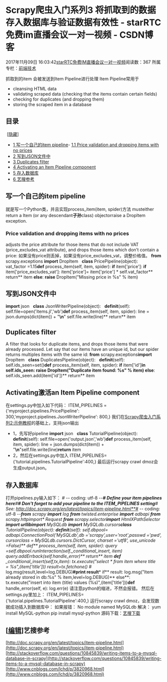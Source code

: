 # Scrapy爬虫入门系列3 将抓取到的数据存入数据库与验证数据有效性 - starRTC免费im直播会议一对一视频 - CSDN博客
2017年11月09日 16:03:42[starRTC免费IM直播会议一对一视频](https://me.csdn.net/elesos)阅读数：367
所属专栏：[前端技术](https://blog.csdn.net/column/details/31053.html)

抓取到的item 会被发送到Item Pipeline进行处理
Item Pipeline常用于
- cleansing HTML data
- validating scraped data (checking that the items contain certain fields)
- checking for duplicates (and dropping them)
- storing the scraped item in a database
## 目录
 [[隐藏](http://192.168.1.100/elesos_com/index.php?title=Scrapy%E7%88%AC%E8%99%AB%E5%85%A5%E9%97%A8%E7%B3%BB%E5%88%973:%E5%B0%86%E6%8A%93%E5%8F%96%E5%88%B0%E7%9A%84%E6%95%B0%E6%8D%AE%E5%AD%98%E5%85%A5%E6%95%B0%E6%8D%AE%E5%BA%93#)] 
- [1 写一个自己的item
 pipeline](http://192.168.1.100/elesos_com/index.php?title=Scrapy%E7%88%AC%E8%99%AB%E5%85%A5%E9%97%A8%E7%B3%BB%E5%88%973:%E5%B0%86%E6%8A%93%E5%8F%96%E5%88%B0%E7%9A%84%E6%95%B0%E6%8D%AE%E5%AD%98%E5%85%A5%E6%95%B0%E6%8D%AE%E5%BA%93#.E5.86.99.E4.B8.80.E4.B8.AA.E8.87.AA.E5.B7.B1.E7.9A.84item_pipeline)- [1.1 Price
 validation and dropping items with no prices](http://192.168.1.100/elesos_com/index.php?title=Scrapy%E7%88%AC%E8%99%AB%E5%85%A5%E9%97%A8%E7%B3%BB%E5%88%973:%E5%B0%86%E6%8A%93%E5%8F%96%E5%88%B0%E7%9A%84%E6%95%B0%E6%8D%AE%E5%AD%98%E5%85%A5%E6%95%B0%E6%8D%AE%E5%BA%93#Price_validation_and_dropping_items_with_no_prices)
- [2 写到JSON文件中](http://192.168.1.100/elesos_com/index.php?title=Scrapy%E7%88%AC%E8%99%AB%E5%85%A5%E9%97%A8%E7%B3%BB%E5%88%973:%E5%B0%86%E6%8A%93%E5%8F%96%E5%88%B0%E7%9A%84%E6%95%B0%E6%8D%AE%E5%AD%98%E5%85%A5%E6%95%B0%E6%8D%AE%E5%BA%93#.E5.86.99.E5.88.B0JSON.E6.96.87.E4.BB.B6.E4.B8.AD)
- [3 Duplicates
 filter](http://192.168.1.100/elesos_com/index.php?title=Scrapy%E7%88%AC%E8%99%AB%E5%85%A5%E9%97%A8%E7%B3%BB%E5%88%973:%E5%B0%86%E6%8A%93%E5%8F%96%E5%88%B0%E7%9A%84%E6%95%B0%E6%8D%AE%E5%AD%98%E5%85%A5%E6%95%B0%E6%8D%AE%E5%BA%93#Duplicates_filter)
- [4 Activating
 an Item Pipeline component](http://192.168.1.100/elesos_com/index.php?title=Scrapy%E7%88%AC%E8%99%AB%E5%85%A5%E9%97%A8%E7%B3%BB%E5%88%973:%E5%B0%86%E6%8A%93%E5%8F%96%E5%88%B0%E7%9A%84%E6%95%B0%E6%8D%AE%E5%AD%98%E5%85%A5%E6%95%B0%E6%8D%AE%E5%BA%93#Activating_an_Item_Pipeline_component)
- [5 存入数据库](http://192.168.1.100/elesos_com/index.php?title=Scrapy%E7%88%AC%E8%99%AB%E5%85%A5%E9%97%A8%E7%B3%BB%E5%88%973:%E5%B0%86%E6%8A%93%E5%8F%96%E5%88%B0%E7%9A%84%E6%95%B0%E6%8D%AE%E5%AD%98%E5%85%A5%E6%95%B0%E6%8D%AE%E5%BA%93#.E5.AD.98.E5.85.A5.E6.95.B0.E6.8D.AE.E5.BA.93)
- [6 艺搜参考](http://192.168.1.100/elesos_com/index.php?title=Scrapy%E7%88%AC%E8%99%AB%E5%85%A5%E9%97%A8%E7%B3%BB%E5%88%973:%E5%B0%86%E6%8A%93%E5%8F%96%E5%88%B0%E7%9A%84%E6%95%B0%E6%8D%AE%E5%AD%98%E5%85%A5%E6%95%B0%E6%8D%AE%E5%BA%93#.E8.89.BA.E6.90.9C.E5.8F.82.E8.80.83)
## 写一个自己的item pipeline
就是写一个Python类，并且实现process_item(item, spider)方法
musteither return a Item (or any descendant**子孙**class)
 objectorraise a DropItem exception.
### Price validation and dropping items with no prices
adjusts the price attribute for those items that do not include VAT (price_excludes_vat attribute), and drops those items which don’t contain a price:
如果没有price则丢掉，如果没有price_excludes_vat，调整价格值。
**from** scrapy.exceptions **import** DropItem
 
**class** PricePipeline(object):
 
    vat_factor =1.15**def** process_item(self, item, spider):
        **if** item['price']:
            **if** item['price_excludes_vat']:
                item['price']= item['price'] * self.vat_factor**                    return** item
        **else**:
            **raise** DropItem("Missing price in %s" % item)
## 写到JSON文件中
**import** json
 
**class** JsonWriterPipeline(object):
 
    **def**__init__(self):
        self.file=open('items.jl','wb')**def** process_item(self, item, spider):
        line = json.dumps(dict(item)) + "**\n**"        self.file.write(line)**        return** item
## Duplicates filter
A filter that looks for duplicate items, and drops those items that were already processed. Let say that our items have an unique id, but our spider returns multiples items with the same id:
**from** scrapy.exceptions**import** DropItem
 
**class** DuplicatesPipeline(object):
 
    **def**__init__(self):
        self.ids_seen=set()**def** process_item(self, item, spider):
        **if** item['id']**in **self.ids_seen:
            **raise** DropItem("Duplicate item found: %s" % item)**                   else**:
            self.ids_seen.add(item['id'])**  return** item
## Activating**激活**an Item Pipeline component
在settings.py中加入如下代码：
ITEM_PIPELINES ={'myproject.pipelines.PricePipeline': 300,'myproject.pipelines.JsonWriterPipeline': 800,}
我们在[Scrapy爬虫入门系列2:示例教程](http://192.168.1.100/elesos_com/index.php?title=Scrapy%E7%88%AC%E8%99%AB%E5%85%A5%E9%97%A8%E7%B3%BB%E5%88%972:%E7%A4%BA%E4%BE%8B%E6%95%99%E7%A8%8B&action=edit&redlink=1)的基础上，支持json输出
- 1，先写好pipeline
**import** json
 
**class** TutorialPipeline(object):
 
    **def**__init__(self):
        self.file=open('output.json','wb')**def** process_item(self, item, spider):
        line = json.dumps(dict(item)) + "**\n**"self.file.write(line)**return** item
- 2，然后在settings.py中加入
ITEM_PIPELINES={'tutorial.pipelines.TutorialPipeline':400,}
最后运行scrapy crawl dmoz会生成output.json。
## 存入数据库
打开pipelines.py输入如下：
*# -*- coding: utf-8 -*-**# Define your item pipelines here**#**# Don't forget to add your pipeline to the ITEM_PIPELINES setting**# See: http://doc.scrapy.org/en/latest/topics/item-pipeline.html**# -*- coding: utf-8 -*-***from** scrapy **import** log
**from** twisted.enterprise **import** adbapi
**from** scrapy.http**import** Request
**from** scrapy.selector**import** HtmlXPathSelector
**import **urllib**import** MySQLdb
**import** MySQLdb.cursors**class** TutorialPipeline(object):
	**def**__init__(self):
	self.dbpool= adbapi.ConnectionPool('MySQLdb',db ='scrapy',user='root',passwd ='pwd',
		cursorclass = MySQLdb.cursors.DictCursor,
		charset ='utf8',
		use_unicode =False)**         def** process_item(self, item, spider):
		query =self.dbpool.runInteraction(self._conditional_insert, item)
		query.addErrback(self.handle_error)**               return** item
	**def** _conditional_insert(self,tx,item):
		tx.execute("select * from item where title = %s",(item['title']))
		result=tx.fetchone()*         #       log.msg(result,level=log.DEBUG)**#print result***             if** result:
			log.msg("Item already stored in db:%s" % item,level=log.DEBUG)**             else**:
			tx.execute("insert into item (title) values (%s)",(item['title']))**def** handle_error(self, e):
		log.err(e)
请注意python的缩进，不然会报错。
然后在settings.py里加上：
ITEM_PIPELINES={'tutorial.pipelines.TutorialPipeline':400,}
运行scrapy crawl dmoz，会发现数据成功插入到数据库中：
如果报错：
No module named MySQLdb
解决：
yum install MySQL-python
pip install mysql-python
源码下载：[艺搜下载](http://dl.vmall.com/c09bkfivnj)
## [[编辑](http://192.168.1.100/elesos_com/index.php?title=Scrapy%E7%88%AC%E8%99%AB%E5%85%A5%E9%97%A8%E7%B3%BB%E5%88%973:%E5%B0%86%E6%8A%93%E5%8F%96%E5%88%B0%E7%9A%84%E6%95%B0%E6%8D%AE%E5%AD%98%E5%85%A5%E6%95%B0%E6%8D%AE%E5%BA%93&action=edit&section=7)]艺搜参考
[http://doc.scrapy.org/en/latest/topics/item-pipeline.html](http://doc.scrapy.org/en/latest/topics/item-pipeline.html)
[http://stackoverflow.com/questions/10845839/writing-items-to-a-mysql-database-in-scrapy](http://stackoverflow.com/questions/10845839/writing-items-to-a-mysql-database-in-scrapy)
[http://www.cnblogs.com/lchd/p/3820968.html](http://www.cnblogs.com/lchd/p/3820968.html)
